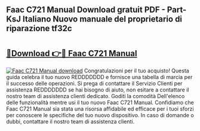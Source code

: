 ## Faac C721 Manual Download gratuit PDF - Part-KsJ Italiano Nuovo manuale del proprietario di riparazione tf32c

# <h2><a href="http://df9dgh.blite.top/?on=Faac+C721+Manual">🔗Download 👉🔴 Faac C721 Manual</a></h2>

[![Faac C721 Manual download](https://i.imgur.com/lujVjoI.png)](http://df9dgh.blite.top/?on=Faac+C721+Manual)
Congratulazioni per il tuo acquisto! Questa guida celebra il tuo nuovo REDDDDDDD e fornisce una tabella di marcia per il successo delle operazioni. Si prega di contattare il Servizio Clienti per assistenza REDDDDDDD se hai bisogno di aiuto, non esitare a contattare il nostro team di assistenza clienti dedicato. Goditi la comodità Dell'elenco delle funzionalità mentre usi il tuo nuovo Faac C721 Manual. Confidiamo che Faac C721 Manual sia stata una risorsa affidabile ed efficace per i tuoi sforzi per conoscere le specifiche del tuo nuovo dispositivo. In caso di domande o dubbi, contattare il nostro team di assistenza clienti.
